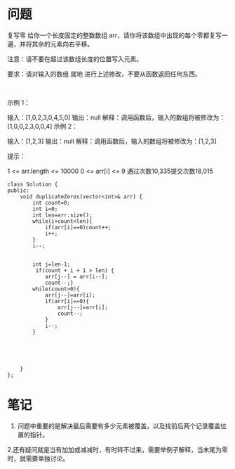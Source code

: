 # 问题
复写零
给你一个长度固定的整数数组 arr，请你将该数组中出现的每个零都复写一遍，并将其余的元素向右平移。

注意：请不要在超过该数组长度的位置写入元素。

要求：请对输入的数组 就地 进行上述修改，不要从函数返回任何东西。

 

示例 1：

输入：[1,0,2,3,0,4,5,0]
输出：null
解释：调用函数后，输入的数组将被修改为：[1,0,0,2,3,0,0,4]
示例 2：

输入：[1,2,3]
输出：null
解释：调用函数后，输入的数组将被修改为：[1,2,3]
 

提示：

1 <= arr.length <= 10000
0 <= arr[i] <= 9
通过次数10,335提交次数18,015

```
class Solution {
public:
    void duplicateZeros(vector<int>& arr) {
        int count=0;
        int i=0;
        int len=arr.size();
        while(i+count<len){
            if(arr[i]==0)count++;
            i++;
        }
        i--;
       
		
        int j=len-1;
         if(count + i + 1 > len) {
			arr[j--] = arr[i--];
			count--;}
        while(count>0){
            arr[j--]=arr[i];
            if(arr[i]==0){
                arr[j--]=arr[i];
                count--;
            }
            i--;
        }

        


        
    }
};
```
# 笔记
1. 问题中重要的是解决最后需要有多少元素被覆盖，以及找前后两个记录覆盖位置的指针。

2.还有疑问就是当有加加或减减时，有时转不过来，需要举例子解释，当末尾为零时，就需要单独讨论。
